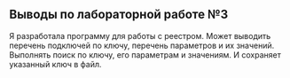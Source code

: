 ## Выводы по лабораторной работе №3

Я разработала программу для работы с реестром. Может выводить перечень подключей по ключу, перечень параметров и их значений. Выполнять поиск по ключу, его параметрам и значениям. И сохраняет указанный ключ в файл.
